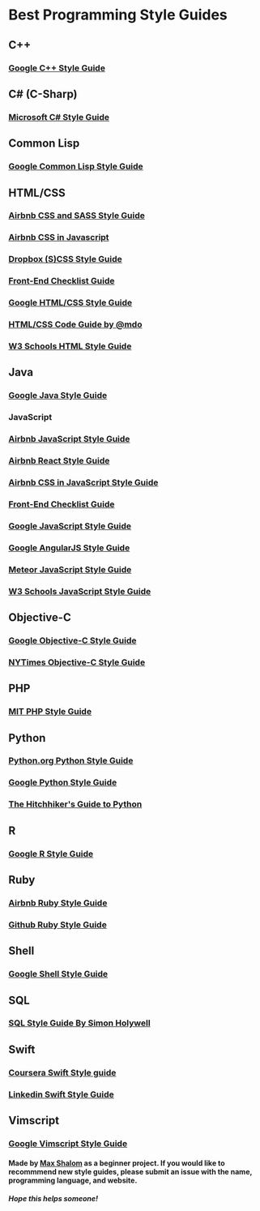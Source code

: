 # Best Programming Style Guides

## C++

### [Google C++ Style Guide](https://google.github.io/styleguide/cppguide.html)



## C# (C-Sharp)

### [Microsoft C# Style Guide](https://docs.microsoft.com/en-us/dotnet/csharp/programming-guide/index)



## Common Lisp

### [Google Common Lisp Style Guide](https://google.github.io/styleguide/lispguide.xml)



## HTML/CSS

### [Airbnb CSS and SASS Style Guide](http://css-styleguide.surge.sh/)

### [Airbnb CSS in Javascript](https://github.com/airbnb/javascript/blob/master/css-in-javascript/README.md)

### [Dropbox (S)CSS Style Guide](https://github.com/dropbox/css-style-guide/blob/master/README.md)

### [Front-End Checklist Guide](https://frontendchecklist.io/)

### [Google HTML/CSS Style Guide](https://google.github.io/styleguide/htmlcssguide.html)

### [HTML/CSS Code Guide by @mdo](http://codeguide.co/)

### [W3 Schools HTML Style Guide](https://www.w3schools.com/htmL/html5_syntax.asp)



## Java

### [Google Java Style Guide](https://google.github.io/styleguide/javaguide.html)



### JavaScript

### [Airbnb JavaScript Style Guide](http://airbnb.io/javascript/)

### [Airbnb React Style Guide](https://github.com/airbnb/javascript/blob/master/react/README.md)

### [Airbnb CSS in JavaScript Style Guide](https://github.com/airbnb/javascript/blob/master/css-in-javascript/README.md)

### [Front-End Checklist Guide](https://frontendchecklist.io/)

### [Google JavaScript Style Guide](https://google.github.io/styleguide/jsguide.html)

### [Google AngularJS Style Guide](https://google.github.io/styleguide/angularjs-google-style.html)

### [Meteor JavaScript Style Guide](https://guide.meteor.com/code-style.html)

### [W3 Schools JavaScript Style Guide](https://www.w3schools.com/js/js_conventions.asp)



## Objective-C

### [Google Objective-C Style Guide](https://google.github.io/styleguide/objcguide.html)

### [NYTimes Objective-C Style Guide](https://github.com/NYTimes/objective-c-style-guide/blob/master/README.md)


## PHP

### [MIT PHP Style Guide](http://mitsloan.mit.edu/shared/content/PHP_Code_Style_Guide.php)


## Python

### [Python.org Python Style Guide](https://www.python.org/dev/peps/pep-0008/)

### [Google Python Style Guide](https://google.github.io/styleguide/pyguide.html)

### [The Hitchhiker's Guide to Python](http://docs.python-guide.org/en/latest/writing/style/)



## R

### [Google R Style Guide](https://google.github.io/styleguide/Rguide.xml)



## Ruby

### [Airbnb Ruby Style Guide](https://github.com/airbnb/ruby/blob/master/README.md)

### [Github Ruby Style Guide](https://github.com/github/rubocop-github/blob/master/STYLEGUIDE.md)



## Shell

### [Google Shell Style Guide](https://google.github.io/styleguide/shell.xml)



## SQL

### [SQL Style Guide By Simon Holywell](www.sqlstyle.guide/)



## Swift

### [Coursera Swift Style guide](https://github.com/coursera/swift-style-guide/blob/master/README.md)

### [Linkedin Swift Style Guide](https://github.com/linkedin/swift-style-guide/blob/master/README.md)



## Vimscript

### [Google Vimscript Style Guide](https://google.github.io/styleguide/lispguide.xml)



#### Made by [Max Shalom](https://github.com/MaxShalom) as a beginner project. If you would like to recommmend new style guides, please submit an issue with the name, programming language, and website.
##### Hope this helps someone!
